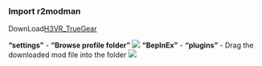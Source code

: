 ### Import r2modman

DownLoad[H3VR_TrueGear](https://static.truegear.cn/H3VR/H3VR_TrueGear.rar)

**“settings”** - **“Browse profile folder”**
![](https://static.truegear.cn/bbs/H3VR/img1.gif)
**“BepInEx”** - **“plugins”** - Drag the downloaded mod file into the folder
![](https://static.truegear.cn/bbs/H3VR/img2.gif)
